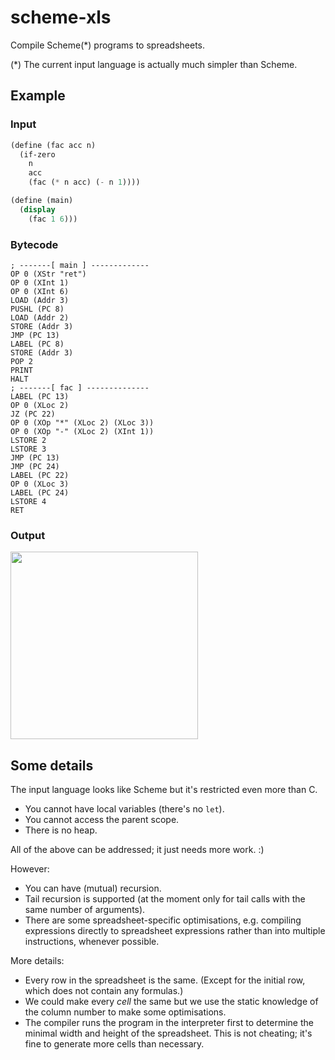 # scheme-xls

Compile Scheme(*) programs to spreadsheets.

(*) The current input language is actually much simpler than Scheme.

## Example

### Input

```scheme
(define (fac acc n)
  (if-zero
    n
    acc
    (fac (* n acc) (- n 1))))

(define (main)
  (display
    (fac 1 6)))
```

### Bytecode

```
; -------[ main ] -------------
OP 0 (XStr "ret")
OP 0 (XInt 1)
OP 0 (XInt 6)
LOAD (Addr 3)
PUSHL (PC 8)
LOAD (Addr 2)
STORE (Addr 3)
JMP (PC 13)
LABEL (PC 8)
STORE (Addr 3)
POP 2
PRINT
HALT
; -------[ fac ] --------------
LABEL (PC 13)
OP 0 (XLoc 2)
JZ (PC 22)
OP 0 (XOp "*" (XLoc 2) (XLoc 3))
OP 0 (XOp "-" (XLoc 2) (XInt 1))
LSTORE 2
LSTORE 3
JMP (PC 13)
JMP (PC 24)
LABEL (PC 22)
OP 0 (XLoc 3)
LABEL (PC 24)
LSTORE 4
RET
```

### Output

<a href="https://raw.githubusercontent.com/ziman/scheme-xls/master/screenshot.png">
	<img src="https://raw.githubusercontent.com/ziman/scheme-xls/master/screenshot.png" width="300" />
</a>

## Some details

The input language looks like Scheme but it's restricted even more than C.
* You cannot have local variables (there's no `let`).
* You cannot access the parent scope.
* There is no heap.

All of the above can be addressed; it just needs more work. :)

However:
* You can have (mutual) recursion.
* Tail recursion is supported (at the moment only for tail calls with the same number of arguments).
* There are some spreadsheet-specific optimisations,
  e.g. compiling expressions directly to spreadsheet expressions
  rather than into multiple instructions, whenever possible.

More details:
* Every row in the spreadsheet is the same. (Except for the initial row,
  which does not contain any formulas.)
* We could make every _cell_ the same but we use the static knowledge of the column
  number to make some optimisations.
* The compiler runs the program in the interpreter first
  to determine the minimal width and height of the spreadsheet.
  This is not cheating; it's fine to generate more cells than necessary.

